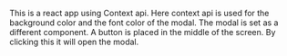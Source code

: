 This is a react app using Context api. Here context api is used for the background color and the font color of the modal. The modal is set as a different component. A button is placed in the middle of the screen. By clicking this it will open the modal.
